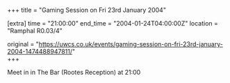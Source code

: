 +++
title = "Gaming Session on Fri 23rd January 2004"

[extra]
time = "21:00:00"
end_time = "2004-01-24T04:00:00Z"
location = "Ramphal R0.03/4"

original = "https://uwcs.co.uk/events/gaming-session-on-fri-23rd-january-2004-1474488947811/"    
+++

Meet in in The Bar (Rootes Reception) at 21:00

